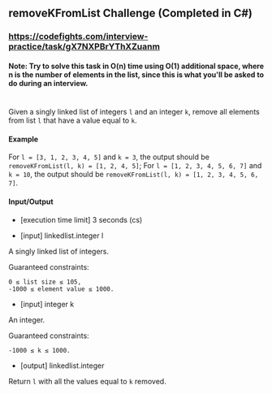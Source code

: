 ﻿## removeKFromList Challenge (Completed in C#)
### https://codefights.com/interview-practice/task/gX7NXPBrYThXZuanm
#### Note: Try to solve this task in O(n) time using O(1) additional space, where n is the number of elements in the list, since this is what you'll be asked to do during an interview.
#
Given a singly linked list of integers ```l``` and an integer ```k```, remove all elements from list ```l``` that have a value equal to ```k```.

#### Example

For ```l = [3, 1, 2, 3, 4, 5]``` and ```k = 3```, the output should be
```removeKFromList(l, k) = [1, 2, 4, 5]```;
For ```l = [1, 2, 3, 4, 5, 6, 7]``` and ```k = 10```, the output should be
```removeKFromList(l, k) = [1, 2, 3, 4, 5, 6, 7]```.

#### Input/Output

 - [execution time limit] 3 seconds (cs)

 - [input] linkedlist.integer l

A singly linked list of integers.

Guaranteed constraints:
```
0 ≤ list size ≤ 105,
-1000 ≤ element value ≤ 1000.
```
 - [input] integer k

An integer.

Guaranteed constraints:
```
-1000 ≤ k ≤ 1000.
```
 - [output] linkedlist.integer

Return ```l``` with all the values equal to ```k``` removed.